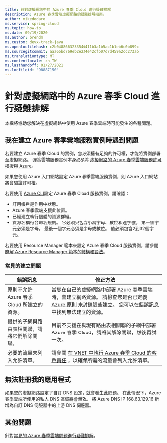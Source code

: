 ```yaml
---
title: 針對虛擬網路中的 Azure 春季 Cloud 進行疑難排解
description: Azure 春季雲端虛擬網路的疑難排解指南。
author: mikedodaro
ms.service: spring-cloud
ms.topic: how-to
ms.date: 09/19/2020
ms.author: brendm
ms.custom: devx-track-java
ms.openlocfilehash: c2b0488663233546411b3a1b5ac1b1eb6c0b899c
ms.sourcegitcommit: aaa65bd769eb2e234e42cfb07d7d459a2cc273ab
ms.translationtype: MT
ms.contentlocale: zh-TW
ms.lasthandoff: 01/27/2021
ms.locfileid: "98887150"
---
```

# <a name="troubleshooting-azure-spring-cloud-in-virtual-networks"></a>針對虛擬網路中的 Azure 春季 Cloud 進行疑難排解

本檔將協助您解決在虛擬網路中使用 Azure 春季雲端時可能發生的各種問題。

## <a name="i-encountered-a-problem-with-creating-an-azure-spring-cloud-service-instance"></a>我在建立 Azure 春季雲端服務實例時遇到問題

若要建立 Azure 春季 Cloud 的實例，您必須擁有足夠的許可權，才能將實例部署至虛擬網路。  彈簧雲端服務實例本身必須將 [虛擬網路的 Azure 春季雲端服務許可權授與 Azure](spring-cloud-tutorial-deploy-in-azure-virtual-network.md#grant-service-permission-to-the-virtual-network)。

如果您使用 Azure 入口網站設定 Azure 春季雲端服務實例，則 Azure 入口網站將會驗證許可權。

若要使用 [Azure CLI](https://docs.microsoft.com/cli/azure/get-started-with-azure-cli)設定 Azure 春季 Cloud 服務實例，請確認：

- 訂用帳戶是作用中狀態。
- Azure 春季雲端支援此位置。
- 已經建立執行個體的資源群組。
- 資源名稱符合命名規則。 它必須只包含小寫字母、數位和連字號。 第一個字元必須是字母。 最後一個字元必須是字母或數位。 值必須包含2到32個字元。

若要使用 Resource Manager 範本來設定 Azure 春季 Cloud 服務實例，請參閱 [瞭解 Azure Resource Manager 範本的結構和語法](https://docs.microsoft.com/azure/azure-resource-manager/resource-group-authoring-templates)。

### <a name="common-creation-issues"></a>常見的建立問題

| 錯誤訊息 | 修正方法 |
|------|------|
| 原則不允許 Azure 春季 Cloud 所建立的資源。 | 當您在自己的虛擬網路中部署 Azure 春季雲端時，會建立網路資源。 請檢查您是否已定義 [Azure 原則](https://docs.microsoft.com/azure/governance/policy/overview) 來封鎖這些建立。 您可以在錯誤訊息中找到無法建立的資源。 |
| 提供的子網與路由表相關聯，請將它們解除關聯。 | 目前不支援在與現有路由表相關聯的子網中部署 Azure 春季 Cloud，請將其解除關聯，然後再試一次。 |
| 必要的流量未列入允許清單。 | 請參閱 [在 VNET 中執行 Azure 春季 Cloud 的客戶責任](spring-cloud-vnet-customer-responsibilities.md) ，以確保所需的流量會列入允許清單。 |

## <a name="my-application-cant-be-registered"></a>無法註冊我的應用程式

如果您的虛擬網路設定了自訂 DNS 設定，就會發生此問題。 在此情況下，Azure 春季雲端所使用的私人 DNS 區域將會無效。 將 Azure DNS IP 168.63.129.16 新增為自訂 DNS 伺服器中的上游 DNS 伺服器。

## <a name="other-issues"></a>其他問題

針對[常見的 Azure 春季雲端問題進行疑難排解](https://docs.microsoft.com/azure/spring-cloud/spring-cloud-troubleshoot)。
